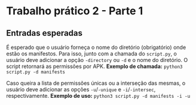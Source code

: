 # Trabalho prático 2 - Parte 1

## Entradas esperadas
É esperado que o usuário forneça o nome do diretório (obrigatório) onde estão os manifestos. Para isso, junto com a chamada do ```script.py```, o usuário deve adicionar a opção ```-directory``` ou ```-d``` e o nome do diretório. O script retornará as permissões por APK. **Exemplo de chamada:**
```python3 script.py -d manifests```

Caso queira a lista de permissões únicas ou a interseção das mesmas, o usuário deve adicionar as opções ```-u```/```-unique``` e ```-i```/```-intersec```, respectivamente. **Exemplo de uso:**
```python3 script.py -d manifests -i -u```
